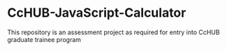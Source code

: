 # CcHUB-JavaScript-Calculator
This repository is an assessment project as required for entry into CcHUB graduate trainee program
